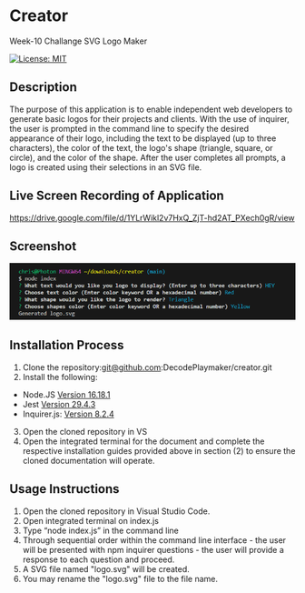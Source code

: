 # Creator
Week-10 Challange SVG Logo Maker

[![License: MIT](https://img.shields.io/badge/License-MIT-yellow.svg)](https://opensource.org/licenses/MIT)

## Description
The purpose of this application is to enable independent web developers to generate basic logos for their projects and clients. With the use of inquirer, the user is prompted in the command line to specify the desired appearance of their logo, including the text to be displayed (up to three characters), the color of the text, the logo's shape (triangle, square, or circle), and the color of the shape. After the user completes all prompts, a logo is created using their selections in an SVG file.

## Live Screen Recording of Application

https://drive.google.com/file/d/1YLrWikl2v7HxQ_ZjT-hd2AT_PXech0gR/view 

## Screenshot

![Screenshot1](/lib/img/logoQ.png)

## Installation Process
1. Clone the repository:git@github.com:DecodePlaymaker/creator.git
2. Install the following: 
- Node.JS [Version 16.18.1](https://nodejs.org/en/blog/release/v16.18.1/)
- Jest [Version 29.4.3](https://www.npmjs.com/package/jest)
- Inquirer.js: [Version 8.2.4](https://www.npmjs.com/package/inquirer/v/8.2.4)
3. Open the cloned repository in VS
4. Open the integrated terminal for the document and complete the respective installation guides provided above in section (2) to ensure the cloned documentation will operate.

## Usage Instructions
1. Open the cloned repository in Visual Studio Code.
2. Open integrated terminal on index.js
3. Type “node index.js” in the command line
4. Through sequential order within the command line interface - the user will be presented with npm inquirer questions - the user will provide a response to each question and proceed.
5. A SVG file named "logo.svg" will be created.
6. You may rename the "logo.svg" file to the file name.
